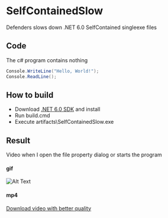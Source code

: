 # SelfContainedSlow 

Defenders slows down .NET 6.0 SelfContained singleexe files

## Code

The c# program contains nothing

```csharp
Console.WriteLine("Hello, World!");
Console.ReadLine();
```

## How to build

* Download [.NET 6.0 SDK](https://dotnet.microsoft.com/en-us/download/dotnet/thank-you/sdk-6.0.400-windows-x64-installer) and install
* Run build.cmd
* Execute artifacts\SelfContainedSlow.exe


## Result

Video when I open the file property dialog or starts the program

#### gif
![Alt Text](https://github.com/EifelMono/SelfContainedSlow/blob/main/images/2022-08-11_23-00-57.gif)

#### mp4
[Download video with better quality](https://github.com/EifelMono/SelfContainedSlow/blob/main/images/2022-08-11_23-00-25.mp4)

